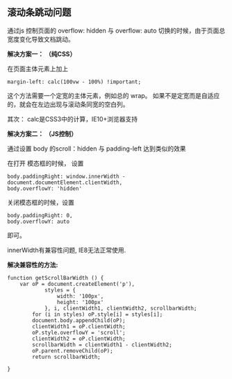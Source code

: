 滚动条跳动问题
--

通过js 控制页面的 overflow: hidden 与 overflow: auto 切换的时候，由于页面总宽度变化导致文档跳动。

**解决方案一： （纯CSS）**

在页面主体元素上加上

	margin-left: calc(100vw - 100%) !important;
这个方法需要一个定宽的主体元素，例如总的 wrap。
如果不是定宽而是自适应的，就会在左边出现与滚动条同宽的空白列。

其次： calc是CSS3中的计算，IE10+浏览器支持

**解决方案二： （JS控制）**

通过设置 body 的scroll：hidden 与 padding-left 达到类似的效果

在打开 模态框的时候， 设置
	
	body.paddingRight: window.innerWidth - document.documentElement.clientWidth,
	body.overflowY: 'hidden'
关闭模态框的时候，设置

	body.paddingRight: 0,
	body.overflowY: auto
即可。

innerWidth有兼容性问题, IE8无法正常使用.

**解决兼容性的方法:**

	function getScrollBarWidth () {
	    var oP = document.createElement('p'),
	            styles = {
	                width: '100px',
	                height: '100px'
	            }, i, clientWidth1, clientWidth2, scrollbarWidth;
	        for (i in styles) oP.style[i] = styles[i];
	        document.body.appendChild(oP);
	        clientWidth1 = oP.clientWidth;
	        oP.style.overflowY = 'scroll';
	        clientWidth2 = oP.clientWidth;
	        scrollbarWidth = clientWidth1 - clientWidth2;
	        oP.parent.removeChild(oP);
	        return scrollbarWidth;
	
	}